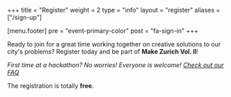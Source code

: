 +++
title = "Register"
weight = 2
type = "info"
layout = "register"
aliases = ["/sign-up"]

[menu.footer]
  pre = "event-primary-color"
  post = "fa-sign-in"
+++

Ready to join for a great time working together on creative solutions to our city's problems? Register today and be part of **Make Zurich Vol. II**!

*First time at a hackathon? No worries! Everyone is welcome! [Check out our FAQ](/about)*

The registration is totally **free**.
